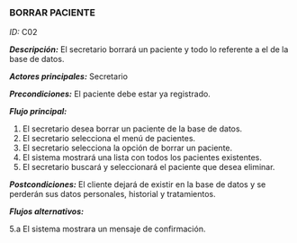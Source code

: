 ### **BORRAR PACIENTE**
*ID:* C02       

__*Descripción:*__ El secretario borrará un paciente y todo lo referente a el de la base de datos.

__*Actores principales:*__ Secretario

__*Precondiciones:*__
El paciente debe estar ya registrado.

__*Flujo principal:*__
1. El secretario desea borrar un paciente de la base de datos.
2. El secretario selecciona el menú de pacientes.
3. El secretario selecciona la opción de borrar un paciente.
4. El sistema mostrará una lista con todos los pacientes existentes.
5. El secretario buscará y seleccionará el paciente que desea eliminar.

__*Postcondiciones:*__
El cliente dejará de existir en la base de datos y se perderán sus datos personales, historial y tratamientos.

__*Flujos alternativos:*__

5.a El sistema mostrara un mensaje de confirmación.
